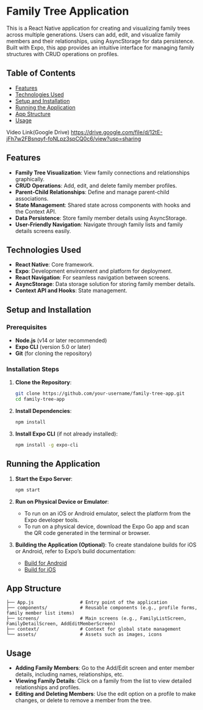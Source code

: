 # Family Tree Application

This is a React Native application for creating and visualizing family trees across multiple generations. Users can add, edit, and visualize family members and their relationships, using AsyncStorage for data persistence. Built with Expo, this app provides an intuitive interface for managing family structures with CRUD operations on profiles.

## Table of Contents

- [Features](#features)
- [Technologies Used](#technologies-used)
- [Setup and Installation](#setup-and-installation)
- [Running the Application](#running-the-application)
- [App Structure](#app-structure)
- [Usage](#usage)


Video Link(Google Drive)
https://drive.google.com/file/d/12tE-jFh7w2FBsnqyf-foNLpz3spCQ0c6/view?usp=sharing


## Features

- **Family Tree Visualization**: View family connections and relationships graphically.
- **CRUD Operations**: Add, edit, and delete family member profiles.
- **Parent-Child Relationships**: Define and manage parent-child associations.
- **State Management**: Shared state across components with hooks and the Context API.
- **Data Persistence**: Store family member details using AsyncStorage.
- **User-Friendly Navigation**: Navigate through family lists and family details screens easily.

## Technologies Used

- **React Native**: Core framework.
- **Expo**: Development environment and platform for deployment.
- **React Navigation**: For seamless navigation between screens.
- **AsyncStorage**: Data storage solution for storing family member details.
- **Context API and Hooks**: State management.

## Setup and Installation

### Prerequisites

- **Node.js** (v14 or later recommended)
- **Expo CLI** (version 5.0 or later)
- **Git** (for cloning the repository)

### Installation Steps

1. **Clone the Repository**:
   ```bash
   git clone https://github.com/your-username/family-tree-app.git
   cd family-tree-app
   ```

2. **Install Dependencies**:
   ```bash
   npm install
   ```

3. **Install Expo CLI** (if not already installed):
   ```bash
   npm install -g expo-cli
   ```

## Running the Application

1. **Start the Expo Server**:
   ```bash
   npm start
   ```

2. **Run on Physical Device or Emulator**:
   - To run on an iOS or Android emulator, select the platform from the Expo developer tools.
   - To run on a physical device, download the Expo Go app and scan the QR code generated in the terminal or browser.

3. **Building the Application (Optional)**:
   To create standalone builds for iOS or Android, refer to Expo’s build documentation:
   - [Build for Android](https://docs.expo.dev/build/setup/)
   - [Build for iOS](https://docs.expo.dev/build/setup/)

## App Structure

```
├── App.js                 # Entry point of the application
├── components/            # Reusable components (e.g., profile forms, family member list items)
├── screens/               # Main screens (e.g., FamilyListScreen, FamilyDetailScreen, AddEditMemberScreen)
├── context/               # Context for global state management
└── assets/                # Assets such as images, icons
```

## Usage

- **Adding Family Members**: Go to the Add/Edit screen and enter member details, including names, relationships, etc.
- **Viewing Family Details**: Click on a family from the list to view detailed relationships and profiles.
- **Editing and Deleting Members**: Use the edit option on a profile to make changes, or delete to remove a member from the tree.


